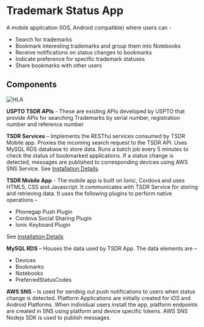 Trademark Status App
=====================

A mobile application (IOS, Android compatible) where users can - 
* Search for trademarks 
* Bookmark interesting trademarks and group them into Notebooks
* Receive notifications on status changes to bookmarks
* Indicate preference for specific trademark statuses 
* Share bookmarks with other users

## Components
![HLA](https://s3.amazonaws.com/aeec-public/TSDRMobile-HLA.png)

**USPTO TSDR APIs** - These are existing APIs developed by USPTO that provide APIs for searching Trademarks by serial number, registration number and reference number.

**TSDR Services** – Implements the RESTful services consumed by TSDR Mobile app. Proxies the incoming search request to the TSDR API. Uses MySQL RDS database to store data. Runs a batch job every 5 minutes to check the status of bookmarked applications. If a status change is detected, messages are published to corresponding devices using AWS SNS Service.
See [Installation Details](./services).

**TSDR Mobile App** - The mobile app is built on Ionic, Cordova and uses HTML5, CSS and Javascript. It communicates with TSDR Service for storing and retrieving data. It uses the following plugins to perform native operations – 
* Phonegap Push Plugin
* Cordova Social Sharing Plugin
* Ionic Keyboard Plugin

See [Installation Details](./app)

**MySQL RDS** – Houses the data used by TSDR App. The data elements are – 
* Devices
* Bookmarks
* Notebooks
* PreferredStatusCodes

**AWS SNS** – Is used for sending out push notifications to users when status change is detected. Platform Applications are initially created for iOS and Android Platforms. When individual users install the app, platform endpoints are created in SNS using platform and device specific tokens. AWS SNS Nodejs SDK is used to publish messages.

